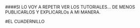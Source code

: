 ####SI LO VOY A REPETIR VER LOS TUTORIALES... DE MENOS PUBLICARLOS Y EXPLICARLOs A MI MANERA.

#EL CUADERNILLO